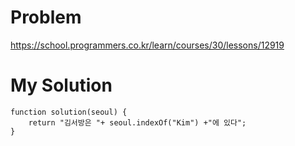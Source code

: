 # Problem
https://school.programmers.co.kr/learn/courses/30/lessons/12919

# My Solution
```
function solution(seoul) {
    return "김서방은 "+ seoul.indexOf("Kim") +"에 있다";
}
```
